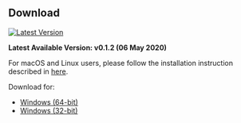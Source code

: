 ## Download

[![Latest Version](https://img.shields.io/github/release/pandora-security/Pandora.svg)](https://pandora-security.github.io/Pandora/download)

**Latest Available Version: v0.1.2 (06 May 2020)**

For macOS and Linux users, please follow the installation instruction described in [here](https://pandora-security.github.io/Pandora/scripts).

Download for:

 * [Windows (64-bit)](https://github.com/pandora-security/Pandora/releases/download/v0.1.2/Pandora-Setup-windows_amd64-v0.1.2.exe)
 * [Windows (32-bit)](https://github.com/pandora-security/Pandora/releases/download/v0.1.2/Pandora-Setup-windows_i386-v0.1.2.exe)
